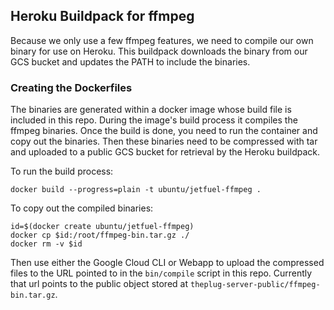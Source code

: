## Heroku Buildpack for ffmpeg
Because we only use a few ffmpeg features, we need to compile our own binary for use on Heroku. This buildpack downloads the binary from our GCS bucket and updates the PATH to include the binaries.

### Creating the Dockerfiles
The binaries are generated within a docker image whose build file is included in this repo. During the image's build process it compiles the ffmpeg binaries. Once the build is done, you need to run the container and copy out the binaries. Then these binaries need to be compressed with tar and uploaded to a public GCS bucket for retrieval by the Heroku buildpack.  

To run the build process:
```
docker build --progress=plain -t ubuntu/jetfuel-ffmpeg .
```

To copy out the compiled binaries:
```
id=$(docker create ubuntu/jetfuel-ffmpeg)
docker cp $id:/root/ffmpeg-bin.tar.gz ./
docker rm -v $id
```

Then use either the Google Cloud CLI or Webapp to upload the compressed files to the URL pointed to in the `bin/compile` script in this repo. Currently that url points to the public object stored at `theplug-server-public/ffmpeg-bin.tar.gz`.

